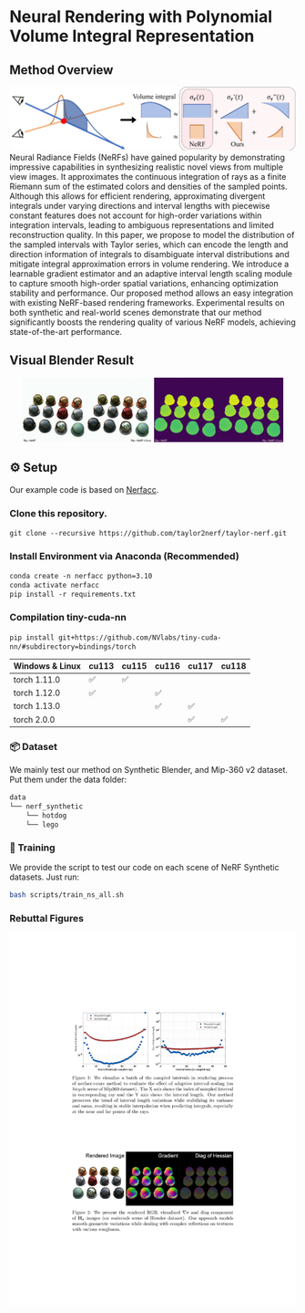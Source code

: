 # Neural Rendering with Polynomial Volume Integral Representation
## Method Overview
![Pipeline](assets/pipeline.png)
Neural Radiance Fields (NeRFs) have gained popularity by demonstrating impressive capabilities in synthesizing realistic novel views from multiple view images. It approximates the continuous integration of rays as a finite Riemann sum of the estimated colors and densities of the sampled points. Although this allows for efficient rendering, approximating divergent integrals under varying directions and interval lengths with piecewise constant features does not account for high-order variations within integration intervals, leading to ambiguous representations and limited reconstruction quality. In this paper, we propose to model the distribution of the sampled intervals with Taylor series, which can encode the length and direction information of integrals to disambiguate interval distributions and mitigate integral approximation errors in volume rendering. We introduce a learnable gradient estimator and an adaptive interval length scaling module to capture smooth high-order spatial variations, enhancing optimization stability and performance. Our proposed method allows an easy integration with existing NeRF-based rendering frameworks. Experimental results on both synthetic and real-world scenes demonstrate that our method significantly boosts the rendering quality of various NeRF models, achieving state-of-the-art performance.

## Visual Blender Result
<p align="center">
  <img src="assets/rip_materials_rgb.gif" width="45%">
  <img src="assets/rip_materials_depth.gif" width="45%">
</p>

## ⚙️ Setup
Our example code is based on [Nerfacc](https://github.com/nerfstudio-project/nerfacc).
### Clone this repository.
```text
git clone --recursive https://github.com/taylor2nerf/taylor-nerf.git
```
### Install Environment via Anaconda (Recommended)
```text
conda create -n nerfacc python=3.10
conda activate nerfacc
pip install -r requirements.txt
```
### Compilation tiny-cuda-nn
```text
pip install git+https://github.com/NVlabs/tiny-cuda-nn/#subdirectory=bindings/torch
```
| Windows & Linux | cu113 | cu115 | cu116 | cu117 | cu118 |
|-----------------|-------|-------|-------|-------|-------|
| torch 1.11.0    | ✅    | ✅    |       |       |       |
| torch 1.12.0    | ✅    |       | ✅    |       |       |
| torch 1.13.0    |       |       | ✅    | ✅    |       |
| torch 2.0.0     |       |       |       | ✅    | ✅    |


### 📦 Dataset
We mainly test our method on Synthetic Blender, and Mip-360 v2 dataset. Put them under the data folder:
```text
data
└── nerf_synthetic
    └── hotdog
    └── lego
```

### 🏃 Training
We provide the script to test our code on each scene of NeRF Synthetic datasets. Just run:
```bash
bash scripts/train_ns_all.sh
```

### Rebuttal Figures
![Rebuttal](nips_rebuttal.png)

